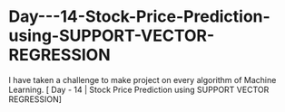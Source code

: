 # Day---14-Stock-Price-Prediction-using-SUPPORT-VECTOR-REGRESSION
I have taken a challenge to make project on every algorithm of Machine Learning. [ Day - 14 | Stock Price Prediction using SUPPORT VECTOR REGRESSION]

